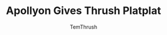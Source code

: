 ---
media: "images/rounds/round_1/apollyon_gives_thrush_platplat.png"
media_type: image
type: art
title: Apollyon Gives Thrush Platplat
author: [TemThrush]
desc: Thrush Roach finds a new friend!
---